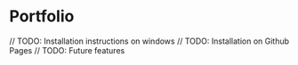 # Portfolio
// TODO: Installation instructions on windows
// TODO: Installation on Github Pages
// TODO: Future features
